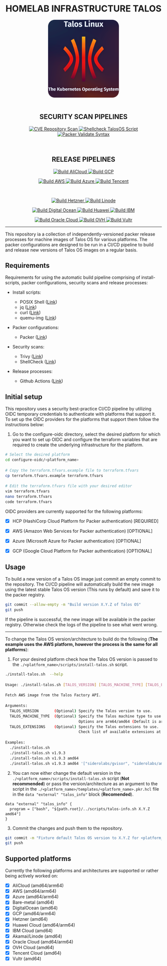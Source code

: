 <h1 align="center">HOMELAB INFRASTRUCTURE TALOS</h1>

<div align="center">
  <img src="./docs/assets/talos-logo.png" style="height: 250px; width: auto;">
</div>

<br>


<h2 align="center">SECURITY SCAN PIPELINES</h2>

<p align="center">
  <a href="https://github.com/Timotej979/Homelab-infrastructure-talos/actions/workflows/shellcheck-install-scripts.yml">
    <img src="https://github.com/Timotej979/Homelab-infrastructure-talos/actions/workflows/shellcheck-install-scripts.yml/badge.svg?branch=main" alt="CVE Repository Scan">
  </a>
  <a href="https://github.com/Timotej979/Homelab-infrastructure-talos/actions/workflows/cve-repository-scan.yml">
    <img src="https://github.com/Timotej979/Homelab-infrastructure-talos/actions/workflows/cve-repository-scan.yml/badge.svg?branch=main" alt="Shellcheck TalosOS Script">
  </a>
  <a href="https://github.com/Timotej979/Homelab-infrastructure-talos/actions/workflows/packer-validate-syntax.yml">
    <img src="https://github.com/Timotej979/Homelab-infrastructure-talos/actions/workflows/packer-validate-syntax.yml/badge.svg?branch=main" alt="Packer Validate Syntax">
  </a>
</p>

<br>


<h2 align="center">RELEASE PIPELINES</h2>

<p align="center">
  <a href="https://github.com/Timotej979/Homelab-infrastructure-talos/actions/workflows/build-alicloud.yml">
    <img src="https://github.com/Timotej979/Homelab-infrastructure-talos/actions/workflows/build-alicloud.yml/badge.svg?branch=main" alt="Build AliCloud">
  </a>
  <a href="https://github.com/Timotej979/Homelab-infrastructure-talos/actions/workflows/build-gcp.yml">
    <img src="https://github.com/Timotej979/Homelab-infrastructure-talos/actions/workflows/build-gcp.yml/badge.svg?branch=main" alt="Build GCP">
  </a>
</p>
<p align="center">
  <a href="https://github.com/Timotej979/Homelab-infrastructure-talos/actions/workflows/build-aws.yml">
    <img src="https://github.com/Timotej979/Homelab-infrastructure-talos/actions/workflows/build-aws.yml/badge.svg?branch=main" alt="Build AWS">
  </a>
  <a href="https://github.com/Timotej979/Homelab-infrastructure-talos/actions/workflows/build-azure.yml">
    <img src="https://github.com/Timotej979/Homelab-infrastructure-talos/actions/workflows/build-azure.yml/badge.svg?branch=main" alt="Build Azure">
  </a>
  <a href="https://github.com/Timotej979/Homelab-infrastructure-talos/actions/workflows/build-tencent.yml">
    <img src="https://github.com/Timotej979/Homelab-infrastructure-talos/actions/workflows/build-tencent.yml/badge.svg?branch=main" alt="Build Tencent">
  </a>
</p>

<br>


<p align="center">
  <a href="https://github.com/Timotej979/Homelab-infrastructure-talos/actions/workflows/build-hetzner.yml">
    <img src="https://github.com/Timotej979/Homelab-infrastructure-talos/actions/workflows/build-hetzner.yml/badge.svg?branch=main" alt="Build Hetzner">
  </a>
  <a href="https://github.com/Timotej979/Homelab-infrastructure-talos/actions/workflows/build-linode.yml">
    <img src="https://github.com/Timotej979/Homelab-infrastructure-talos/actions/workflows/build-linode.yml/badge.svg?branch=main" alt="Build Linode">
  </a>
</p>

<p align="center">
  <a href="https://github.com/Timotej979/Homelab-infrastructure-talos/actions/workflows/build-digital-ocean.yml">
    <img src="https://github.com/Timotej979/Homelab-infrastructure-talos/actions/workflows/build-digital-ocean.yml/badge.svg?branch=main" alt="Build Digital Ocean">
  </a>
  <a href="https://github.com/Timotej979/Homelab-infrastructure-talos/actions/workflows/build-huawei.yml">
    <img src="https://github.com/Timotej979/Homelab-infrastructure-talos/actions/workflows/build-huawei.yml/badge.svg?branch=main" alt="Build Huawei">
  </a>
  <a href="https://github.com/Timotej979/Homelab-infrastructure-talos/actions/workflows/build-ibm.yml">
    <img src="https://github.com/Timotej979/Homelab-infrastructure-talos/actions/workflows/build-ibm.yml/badge.svg?branch=main" alt="Build IBM">
  </a>
</p>

<p align="center">
  <a href="https://github.com/Timotej979/Homelab-infrastructure-talos/actions/workflows/build-oci.yml">
    <img src="https://github.com/Timotej979/Homelab-infrastructure-talos/actions/workflows/build-oci.yml/badge.svg?branch=main" alt="Build Oracle Cloud">
  </a>
  <a href="https://github.com/Timotej979/Homelab-infrastructure-talos/actions/workflows/build-ovh.yml">
    <img src="https://github.com/Timotej979/Homelab-infrastructure-talos/actions/workflows/build-ovh.yml/badge.svg?branch=main" alt="Build OVH">
  </a>
  <a href="https://github.com/Timotej979/Homelab-infrastructure-talos/actions/workflows/build-vultr.yml">
    <img src="https://github.com/Timotej979/Homelab-infrastructure-talos/actions/workflows/build-vultr.yml/badge.svg?branch=main" alt="Build Vultr">
  </a>
</p>

---

This repository ia a collection of independently-versioned packer release processes for machine images of Talos OS for various platforms. The packer configurations are designed to be run in a CI/CD pipeline to build and release new versions of Talos OS images on a regular basis.


## Requirements

Requirements for using the automatic build pipeline comprising of install-scripts, packer configurations, security scans and release processes:

- Install scripts:
  - POSIX Shell ([Link](https://pubs.opengroup.org/onlinepubs/9699919799/))
  - jq ([Link](https://stedolan.github.io/jq/))
  - curl ([Link](https://curl.se/))
  - quemu-img ([Link](https://www.qemu.org/))

- Packer configurations:
  - Packer ([Link](https://www.packer.io/))

- Security scans:
  - Trivy ([Link](https://trivy.dev/latest/))
  - ShellCheck ([Link](https://www.shellcheck.net/))

- Release processes:
  - Github Actions ([Link](https://github.com/features/actions))


## Initial setup

This repository uses a security best-practice CI/CD pipeline by utilizing OIDC temporary credentials to authenticate with platforms that support it. To set up the OIDC providers for the platforms that support them follow the instructions below:

1. Go to the configure-oidc directory, select the desired platform for which you want to set up OIDC and configure the terraform variables that are required to create the underlying infrastructure for the platform.

```bash
# Select the desired platform
cd configure-oidc/<platform_name>

# Copy the terraform.tfvars.example file to terraform.tfvars
cp terraform.tfvars.example terraform.tfvars

# Edit the terraform.tfvars file with your desired editor
vim terraform.tfvars
nano terraform.tfvars
code terraform.tfvars
```

OIDC providers are currently supported for the following platforms:
- [x] HCP (HashiCorp Cloud Platform for Packer authentication) [REQUIRED]
- [x] AWS (Amazon Web Services for Packer authentication) [OPTIONAL]
- [x] Azure (Microsoft Azure for Packer authentication) [OPTIONAL]
- [x] GCP (Google Cloud Platform for Packer authentication) [OPTIONAL]




## Usage

To build a new version of a Talos OS image just commit an empty commit to the repository. The CI/CD pipeline will automatically build the new image using the latest stable Talos OS version (This runs by default) and save it to the packer registry.

```bash
git commit --allow-empty -m "Build version X.Y.Z of Talos OS"
git push
```

If the pipeline is successful, the new image will be available in the packer registry. Otherwise check the logs of the pipeline to see what went wrong.

---

To change the Talos OS version/architecture to build do the following (**The example uses the AWS platform, however the process is the same for all platforms**):

1. For your desired platform check how the Talos OS version is passed to the `./<platform_name>/scripts/install-talos.sh` script.

```bash
./install-talos.sh  --help

Usage: ./install-talos.sh [TALOS_VERSION] [TALOS_MACHINE_TYPE] [TALOS_EXTENSIONS]

Fetch AWS image from the Talos Factory API.

Arguments:
  TALOS_VERSION       (Optional) Specify the Talos version to use.
  TALOS_MACHINE_TYPE  (Optional) Specify the Talos machine type to use.
                                 Options are arm64/amd64 (Default is arm64).
  TALOS_EXTENSIONS    (Optional) Specify the Talos extensions to use.
                                 Check list of available extensions at https://github.com/siderolabs/extensions

Examples:
  ./install-talos.sh                                                                 Fetch latest version with arm64 machine type.
  ./install-talos.sh v1.9.3                                                          Fetch version v1.9.3.
  ./install-talos.sh v1.9.3 amd64                                                    Fetch version v1.9.3 with amd64 machine type.
  ./install-talos.sh v1.9.3 amd64 '["siderolabs/gvisor", "siderolabs/amd-ucode"]'    Fetch version v1.9.3 with extensions.
```

2. You can now either change the default version in the `./<platform_name>/scripts/install-talos.sh` script (**Not recommended**) or pass the version/architecture as an argument to the script in the `./<platform_name>/templates/<platform_name>.pkr.hcl` file in the `data "external" "talos_info"` block (**Recomended**).

```hcl
data "external" "talos_info" {
  program = ["bash", "${path.root}/../scripts/talos-info.sh X.Y.Z amd64"]
}
```

3. Commit the changes and push them to the repository.

```bash
git commit -m "Fixture default Talos OS version to X.Y.Z for <platform_name>"
git push
```

## Supported platforms

Currently the following platforms and architectures are supported or rather being actively worked on:
- [x] AliCloud (amd64/arm64)
- [x] AWS (amd64/arm64)
- [x] Azure (amd64/arm64)
- [x] Bare-metal (amd64)
- [x] DigitalOcean (amd64)
- [x] GCP (amd64/arm64)
- [x] Hetzner (amd64)
- [x] Huawei Cloud (amd64/arm64)
- [x] IBM Cloud (amd64)
- [x] Akamai/Linode (amd64)
- [x] Oracle Cloud (amd64/arm64)
- [x] OVH Cloud (amd64)
- [x] Tencent Cloud (amd64)
- [x] Vultr (amd64)
